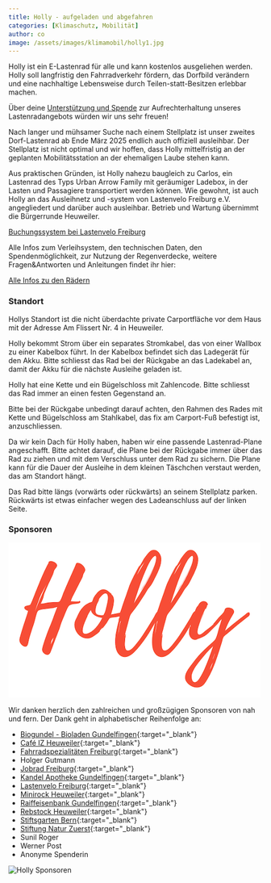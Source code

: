 ```yaml
---
title: Holly - aufgeladen und abgefahren
categories: [Klimaschutz, Mobilität]
author: co
image: /assets/images/klimamobil/holly1.jpg
---
```


Holly ist ein E-Lastenrad für alle und kann kostenlos ausgeliehen werden. Holly soll langfristig den Fahrradverkehr fördern, das Dorfbild verändern und eine nachhaltige Lebensweise durch Teilen-statt-Besitzen erlebbar machen.

Über deine [Unterstützung und Spende](/infos-lastenraeder#spenden) zur Aufrechterhaltung unseres Lastenradangebots würden wir uns sehr freuen!

Nach langer und mühsamer Suche nach einem Stellplatz ist unser zweites Dorf-Lastenrad ab Ende März 2025 endlich auch offiziell ausleihbar.
Der Stellplatz ist nicht optimal und wir hoffen, dass Holly mittelfristig an der geplanten Mobilitätsstation an der ehemaligen Laube stehen kann.

Aus praktischen Gründen, ist Holly nahezu baugleich zu Carlos, ein Lastenrad des Typs Urban Arrow Family mit geräumiger Ladebox, in der Lasten und Passagiere transportiert werden können. Wie gewohnt, ist auch Holly an das Ausleihnetz und -system von Lastenvelo Freiburg e.V. angegliedert und darüber auch ausleihbar. Betrieb und Wartung übernimmt die Bürgerrunde Heuweiler.

<a class="btn btn-success" href="https://www.lastenvelofreiburg.de/ausleihen-lastenvelo-42/" role="button" target="_blank">Buchungssystem bei Lastenvelo Freiburg</a>

Alle Infos zum Verleihsystem, den technischen Daten, den Spendenmöglichkeit, zur Nutzung der Regenverdecke, weitere Fragen&Antworten und Anleitungen findet ihr hier:

<a class="btn btn-success" href="/infos-lastenraeder" role="button" target="_blank">Alle Infos zu den Rädern</a>

### Standort

Hollys Standort ist die nicht überdachte private Carportfläche vor dem Haus mit der Adresse Am Flissert Nr. 4 in Heuweiler.

Holly bekommt Strom über ein separates Stromkabel, das von einer Wallbox zu einer Kabelbox führt. In der Kabelbox befindet sich das Ladegerät für den Akku. Bitte schliesst das Rad bei der Rückgabe an das Ladekabel an, damit der Akku für die nächste Ausleihe geladen ist.

Holly hat eine Kette und ein Bügelschloss mit Zahlencode. Bitte schliesst das Rad immer an einen festen Gegenstand an.

Bitte bei der Rückgabe unbedingt darauf achten, den Rahmen des Rades mit Kette und Bügelschloss am Stahlkabel, das fix am Carport-Fuß befestigt ist, anzuschliessen.

Da wir kein Dach für Holly haben, haben wir eine passende Lastenrad-Plane angeschafft. Bitte achtet darauf, die Plane bei der Rückgabe immer über das Rad zu ziehen und mit dem Verschluss unter dem Rad zu sichern. Die Plane kann für die Dauer der Ausleihe in dem kleinen Täschchen verstaut werden, das am Standort hängt.

Das Rad bitte längs (vorwärts oder rückwärts) an seinem Stellplatz parken. Rückwärts ist etwas einfacher wegen des Ladeanschluss auf der linken Seite.

### Sponsoren

![Holly](/assets/images/klimamobil/holly.png "Holly")

Wir danken herzlich den zahlreichen und großzügigen Sponsoren von nah und fern. Der Dank geht in alphabetischer Reihenfolge an:

- [Biogundel - Bioladen Gundelfingen](https://www.biogundel.de/){:target="\_blank"}
- [Café IZ Heuweiler](https://cafe-iz.de/){:target="\_blank"}
- [Fahrradspezialitäten Freiburg](https://fahrradspezialitaeten.com/home.html){:target="\_blank"}
- Holger Gutmann
- [Jobrad Freiburg](https://jobrad.de/){:target="\_blank"}
- [Kandel Apotheke Gundelfingen](https://www.gundelfingen-apotheke.de/){:target="\_blank"}
- [Lastenvelo Freiburg](https://www.lastenvelofreiburg.de/){:target="\_blank"}
- [Minirock Heuweiler](https://www.minirock.rocks/){:target="\_blank"}
- [Raiffeisenbank Gundelfingen](https://www.raiffeisenbank-im-breisgau.de/homepage.html){:target="\_blank"}
- [Rebstock Heuweiler](https://www.rebstock-heuweiler.de/){:target="\_blank"}
- [Stiftsgarten Bern](https://stiftsgarten.ch/){:target="\_blank"}
- [Stiftung Natur Zuerst](https://www.natur-zuerst.de/){:target="\_blank"}
- Sunil Roger
- Werner Post
- Anonyme Spenderin

![Holly Sponsoren](/assets/images/klimamobil/holly-sponsoren.png "Holly Sonsoren")
